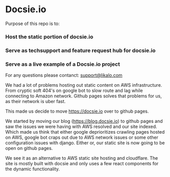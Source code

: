 # Docsie.io
Purpose of this repo is to: 

### Host the static portion of docsie.io
### Serve as techsupport and feature request hub for docsie.io
### Serve as a live example of a Docsie.io project

For any questions please contanct: support@likalo.com


We had a lot of problems hosting out static content on AWS infrastructure. From cryptic soft 404's on google bot to slow route and lag while connecting to Amazon network. Github pages solves that problems for us, as their network is uber fast.

This made us decide to move https://docsie.io over to github pages.

We started by moving our blog (https://blog.docsie.io) to github pages and saw the issues we were having with AWS resolved and our
site indexed. Which made us think that either google deprioritizes crawling pages hosted on AWS, google bot craps out due to AWS
network issues or some other configuration issues with django. Either or, our static site is now going to be open on github pages.

We see it as an alternative to AWS static site hosting and cloudflare. The site is mostly built with docsie and only uses a few
react components for the dynamic functionality.
